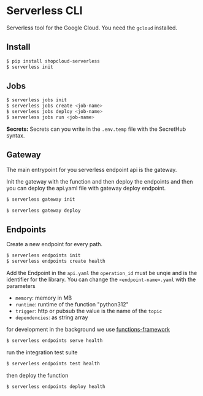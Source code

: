 # Serverless CLI

Serverless tool for the Google Cloud. You need the `gcloud` installed.

## Install

````sh
$ pip install shopcloud-serverless
$ serverless init
````

## Jobs

```sh
$ serverless jobs init
$ serverless jobs create <job-name>
$ serverless jobs deploy <job-name>
$ serverless jobs run <job-name>
```

__Secrets:__
Secrets can you write in the `.env.temp` file with the SecretHub syntax.

## Gateway

The main entrypoint for you serverless endpoint api is the gateway.

Init the gateway with the function and then deploy the endpoints and then you can deploy the api.yaml file with gateway deploy endpoint.

```sh
$ serverless gateway init
```

```sh
$ serverless gateway deploy
```


## Endpoints

Create a new endpoint for every path.

```sh
$ serverless endpoints init
$ serverless endpoints create health
```

Add the Endpoint in the `api.yaml` the `operation_id` must be unqie and is the identifier for the library.
You can change the `<endpoint-name>.yaml` with the parameters
- `memory`: memory in MB
- `runtime`: runtime of the function "python312"
- `trigger`: http or pubsub the value is the name of the `topic`
- `dependencies`: as string array

for development in the background we use [functions-framework](https://github.com/GoogleCloudPlatform/functions-framework-python)

```sh
$ serverless endpoints serve health
```

run the integration test suite

```sh
$ serverless endpoints test health
```

then deploy the function

```sh
$ serverless endpoints deploy health
```
